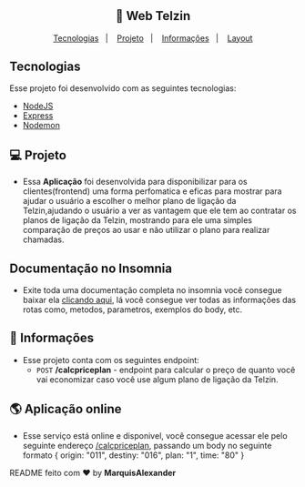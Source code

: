 <h1 align="center"></h1>

<h2 align="center">
  🚀 Web Telzin
</h2>

<p align="center">
  <a href="#rocket-tecnologias">Tecnologias</a>&nbsp;&nbsp;&nbsp;|&nbsp;&nbsp;&nbsp;
  <a href="#-projeto">Projeto</a>&nbsp;&nbsp;&nbsp;|&nbsp;&nbsp;&nbsp;
  <a href="#-informações">Informações</a>&nbsp;&nbsp;&nbsp;|&nbsp;&nbsp;&nbsp;
  <a href="#-layout">Layout</a>
</p>

## Tecnologias

Esse projeto foi desenvolvido com as seguintes tecnologias:

- [NodeJS](https://nodejs.org/en/)
- [Express](https://expressjs.com/pt-br/)
- [Nodemon](https://www.npmjs.com/package/nodemon)

## 💻 Projeto

- Essa **Aplicação** foi desenvolvida para disponibilizar para os clientes(frontend) uma forma perfomatica e eficas para mostrar para ajudar o usuário a escolher o melhor plano de ligação da Telzin,ajudando o usuário a ver as vantagem que ele tem ao contratar os planos de ligação da Telzin, mostrando para ele uma simples comparação de preços ao usar e não utilizar o plano para realizar chamadas.

## Documentação no Insomnia
- Exite toda uma documentação completa no insomnia você consegue baixar ela [clicando aqui](), lá você consegue ver todas as informações das rotas como, metodos, parametros, exemplos do body, etc.

## 🤔 Informações

- Esse projeto conta com os seguintes endpoint:
    - `POST` **/calcpriceplan** - endpoint para calcular o preço de quanto você vai economizar caso você use algum plano de ligação da Telzin.

## 🌎 Aplicação online
- Esse serviço está online e disponivel, você consegue acessar ele pelo seguinte endereço [/calcpriceplan](https://frontend-controletarefa.herokuapp.com/), passando um body no seguinte formato
{
    origin: "011",
    destiny: "016",
    plan: "1",
    time: "80"
}

README feito com ❤️ by **MarquisAlexander**
